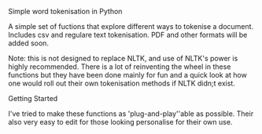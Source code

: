 Simple word tokenisation in Python

A simple set of fuctions that explore different ways to tokenise a document. Includes csv and regulare text tokenisation. PDF and other formats will be added soon. 

Note: this is not designed to replace NLTK, and use of NLTK's power is highly recommended. There is a lot of reinventing the wheel in these functions but they have been done mainly for fun and a quick look at how one would roll out their own tokenisation methods if NLTK didn;t exist. 

Getting Started

I've tried to make these functions as 'plug-and-play''able as possible. Their also very easy to edit for those looking personalise for their own use. 
